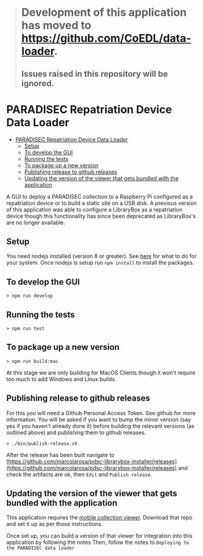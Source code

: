 > # Development of this application has moved to https://github.com/CoEDL/data-loader.
>
> ## Issues raised in this repository will be ignored.

# PARADISEC Repatriation Device Data Loader

- [PARADISEC Repatriation Device Data Loader](#paradisec-repatriation-device-data-loader)
  - [Setup](#setup)
  - [To develop the GUI](#to-develop-the-gui)
  - [Running the tests](#running-the-tests)
  - [To package up a new version](#to-package-up-a-new-version)
  - [Publishing release to github releases](#publishing-release-to-github-releases)
  - [Updating the version of the viewer that gets bundled with the application](#updating-the-version-of-the-viewer-that-gets-bundled-with-the-application)

A GUI to deploy a PARADISEC collection to a Raspberry Pi configured as a repatriation device or to build
a static site on a USB disk. A previous version of this application was able to configure a LibraryBox
as a repatriation device though this functionality has since been deprecated as LibraryBox's are no longer
available.

## Setup

You need nodejs installed (version 8 or greater). See [here](https://nodejs.org/en/download/) for what to do for your
system. Once nodejs is setup run `npm install` to install the packages.

## To develop the GUI

```
> npm run develop
```

## Running the tests

```
> npm run test
```

## To package up a new version

```
> npm run build:mac
```

At this stage we are only building for MacOS Clients though it won't require too much to add
Windows and Linux builds.

## Publishing release to github releases

For this you will need a Github Personal Access Token. See github for more information. You will be
asked if you want to bump the minor version (say yes if you haven't already done it) before building
the relevant versions (as outlined above) and publishing them to github releases.

```
> ./bin/publish-release.sh
```

After the release has been built navigate to [https://github.com/marcolarosa/pdsc-librarybox-installer/releases](https://github.com/marcolarosa/pdsc-librarybox-installer/releases)
and check the artifacts are ok, then `Edit` and `Publish release`.

## Updating the version of the viewer that gets bundled with the application

This application requires the [mobile collection viewer](https://github.com/marcolarosa/pdsc-collection-viewer-v2). Download that repo and set it up as per those instructions.

Once set up, you can build a version of that viewer for integration into this application by following
the notes Then, follow the notes to `Deploying to the PARADISEC data loader`
